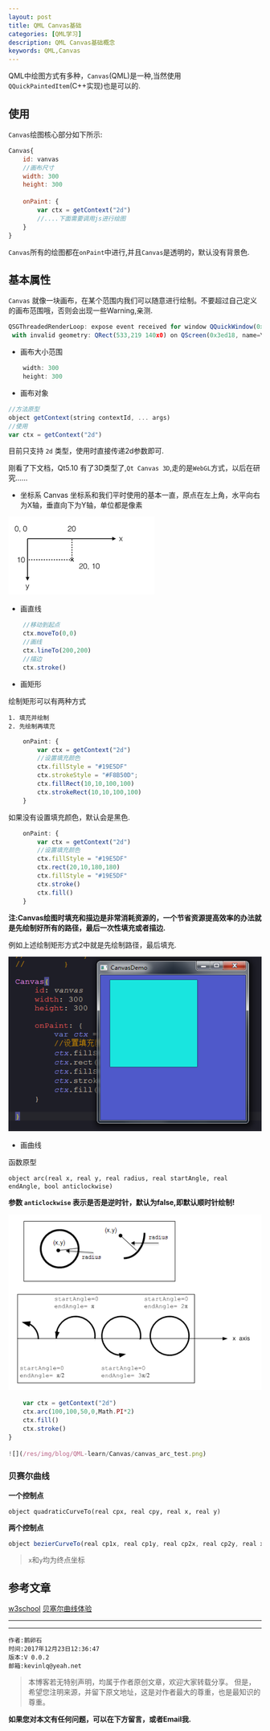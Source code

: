 ```yaml
---
layout: post
title: QML Canvas基础
categories: [QML学习]
description: QML Canvas基础概念
keywords: QML,Canvas
---
```


QML中绘图方式有多种，`Canvas`(QML)是一种,当然使用`QQuickPaintedItem`(C++实现)也是可以的.


## 使用
`Canvas`绘图核心部分如下所示:

```QML
Canvas{
    id: vanvas
    //画布尺寸
    width: 300
    height: 300

    onPaint: {
        var ctx = getContext("2d")
        //....下面需要调用js进行绘图
    }
}
```

`Canvas`所有的绘图都在`onPaint`中进行,并且`Canvas`是透明的，默认没有背景色.

## 基本属性

`Canvas` 就像一块画布，在某个范围内我们可以随意进行绘制。不要超过自己定义的画布范围哦，否则会出现一些Warning,亲测.

```QML
QSGThreadedRenderLoop: expose event received for window QQuickWindow(0x183a51a0)
 with invalid geometry: QRect(533,219 140x0) on QScreen(0x3ed18, name=\\.\DISPLAY8)
```

- 画布大小范围
```QML
    width: 300
    height: 300
```

- 画布对象
```QML
//方法原型
object getContext(string contextId, ... args)
//使用
var ctx = getContext("2d")
```
目前只支持 `2d` 类型，使用时直接传递2d参数即可.  

刚看了下文档，Qt5.10 有了3D类型了,`Qt Canvas 3D`,走的是`WebGL`方式，以后在研究……

- 坐标系
Canvas 坐标系和我们平时使用的基本一直，原点在左上角，水平向右为X轴，垂直向下为Y轴，单位都是像素

![](/res/img/blog/QML-learn/Canvas/canvas_coordinate.png)


- 画直线
```QML
    //移动到起点
    ctx.moveTo(0,0)
    //画线
    ctx.lineTo(200,200)
    //描边
    ctx.stroke()
```

- 画矩形

绘制矩形可以有两种方式
```
1. 填充并绘制
2. 先绘制再填充
```

```QML
    onPaint: {
        var ctx = getContext("2d")
        //设置填充颜色
        ctx.fillStyle = "#19E5DF"
        ctx.strokeStyle = "#F8B50D";
        ctx.fillRect(10,10,100,100)
        ctx.strokeRect(10,10,100,100)
    }
```
如果没有设置填充颜色，默认会是黑色.

```QML
    onPaint: {
        var ctx = getContext("2d")
        //设置填充颜色
        ctx.fillStyle = "#19E5DF"
        ctx.rect(20,10,180,180)
        ctx.fillStyle = "#19E5DF"
        ctx.stroke()
        ctx.fill()
    }

```

**注:Canvas绘图时填充和描边是非常消耗资源的，一个节省资源提高效率的办法就是先绘制好所有的路径，最后一次性填充或者描边.**

例如上述绘制矩形方式2中就是先绘制路径，最后填充.

![](/res/img/blog/QML-learn/Canvas/canvas_rect.png)

- 画曲线

函数原型
```
object arc(real x, real y, real radius, real startAngle, real endAngle, bool anticlockwise)

```
**参数 `anticlockwise` 表示是否是逆时针，默认为false,即默认顺时针绘制!**

![](/res/img/blog/QML-learn/Canvas/canvas_arc.png)


```QML
    var ctx = getContext("2d")
    ctx.arc(100,100,50,0,Math.PI*2)
    ctx.fill()
    ctx.stroke()
}

![](/res/img/blog/QML-learn/Canvas/canvas_arc_test.png)

```
### 贝赛尔曲线

**一个控制点**
```
object quadraticCurveTo(real cpx, real cpy, real x, real y)
```

**两个控制点**
```QML
object bezierCurveTo(real cp1x, real cp1y, real cp2x, real cp2y, real x, real y)
```

> `x`和`y`均为终点坐标

## 参考文章

[w3school](http://www.w3school.com.cn/tags/html_ref_canvas.asp)
[贝塞尔曲线体验](http://blogs.sitepointstatic.com/examples/tech/canvas-curves/bezier-curve.html)

---

******

    作者:鹅卵石
    时间:2017年12月23日12:36:47
    版本:V 0.0.2
    邮箱:kevinlq@yeah.net

<!-- more -->

>本博客若无特别声明，均属于作者原创文章，欢迎大家转载分享。
但是，希望您注明来源，并留下原文地址，这是对作者最大的尊重，也是最知识的尊重。

**如果您对本文有任何问题，可以在下方留言，或者Email我.**
